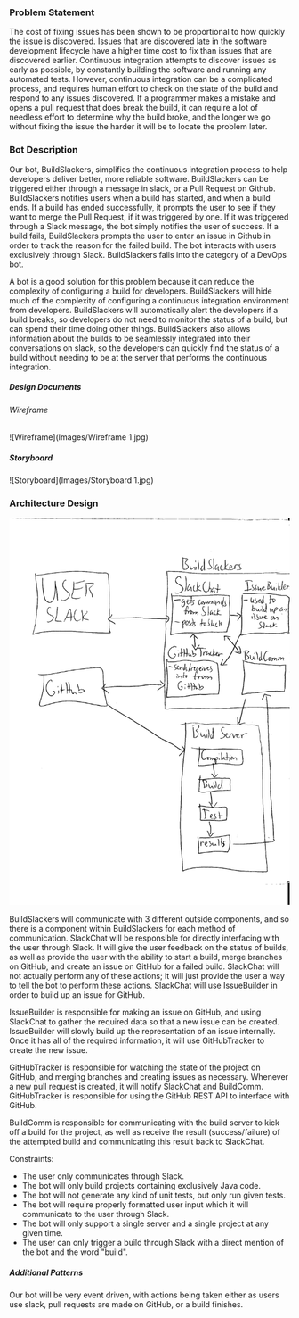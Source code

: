 ### Problem Statement

The cost of fixing issues has been shown to be proportional to how quickly the issue is discovered. Issues that are discovered late in the software development lifecycle have a higher time cost to fix than issues that are discovered earlier. Continuous integration attempts to discover issues as early as possible, by constantly building the software and running any automated tests. However, continuous integration can be a complicated process, and requires human effort to check on the state of the build and respond to any issues discovered. If a programmer makes a mistake and opens a pull request that does break the build, it can require a lot of needless effort to determine why the build broke, and the longer we go without fixing the issue the harder it will be to locate the problem later.


### Bot Description

Our bot, BuildSlackers, simplifies the continuous integration process to help developers deliver better, more reliable software. BuildSlackers can be triggered either through a message in slack, or a Pull Request on Github. BuildSlackers notifies users when a build has started, and when a build ends. If a build has ended successfully, it prompts the user to see if they want to merge the Pull Request, if it was triggered by one. If it was triggered through a Slack message, the bot simply notifies the user of success. If a build fails, BuildSlackers prompts the user to enter an issue in Github in order to track the reason for the failed build. The bot interacts with users exclusively through Slack. BuildSlackers falls into the category of a DevOps bot.

A bot is a good solution for this problem because it can reduce the complexity of configuring a build for developers. BuildSlackers will hide much of the complexity of configuring a continuous integration environment from developers. BuildSlackers will automatically alert the developers if a build breaks, so developers do not need to monitor the status of a build, but can spend their time doing other things. BuildSlackers also allows information about the builds to be seamlessly integrated into their conversations on slack, so the developers can quickly find the status of a build without needing to be at the server that performs the continuous integration. 
  
  
##### Design Documents

###### Wireframe
![Wireframe](Images/Wireframe 1.jpg)

##### Storyboard
![Storyboard](Images/Storyboard 1.jpg)

### Architecture Design

![Architectural Picture](Images/ArchitectureForSoftwareEngineering.png)

BuildSlackers will communicate with 3 different outside components, and so there is a component within BuildSlackers for each method of communication. SlackChat will be responsible for directly interfacing with the user through Slack. It will give the user feedback on the status of builds, as well as provide the user with the ability to start a build, merge branches on GitHub, and create an issue on GitHub for a failed build. SlackChat will not actually perform any of these actions; it will just provide the user a way to tell the bot to perform these actions. SlackChat will use IssueBuilder in order to build up an issue for GitHub.

IssueBuilder is responsible for making an issue on GitHub, and using SlackChat to gather the required data so that a new issue can be created. IssueBuilder will slowly build up the representation of an issue internally. Once it has all of the required information, it will use GitHubTracker to create the new issue.

GitHubTracker is responsible for watching the state of the project on GitHub, and merging branches and creating issues as necessary. Whenever a new pull request is created, it will notify SlackChat and BuildComm. GitHubTracker is responsible for using the GitHub REST API to interface with GitHub. 

BuildComm is responsible for communicating with the build server to kick off a build for the project, as well as receive the result (success/failure) of the attempted build and communicating this result back to SlackChat.

Constraints:
- The user only communicates through Slack.
- The bot will only build projects containing exclusively Java code.
- The bot will not generate any kind of unit tests, but only run given tests.
- The bot will require properly formatted user input which it will communicate to the user through Slack.
- The bot will only support a single server and a single project at any given time.
- The user can only trigger a build through Slack with a direct mention of the bot and the word "build".

##### Additional Patterns
Our bot will be very event driven, with actions being taken either as users use slack, pull requests are made on GitHub, or a build finishes. 
